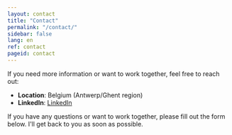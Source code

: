 ```yaml
---
layout: contact
title: "Contact"
permalink: "/contact/"
sidebar: false
lang: en
ref: contact
pageid: contact
---
```


If you need more information or want to work together, feel free to reach out:
- **Location**: Belgium (Antwerp/Ghent region)
- **LinkedIn**: [LinkedIn](https://www.linkedin.com/in/kristofriebbels)

If you have any questions or want to work together, please fill out the form below. I'll get back to you as soon as possible.

